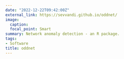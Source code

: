 ```yaml
---
date: "2022-12-22T09:42:00Z"
external_link: https://sevvandi.github.io/oddnet/
image:
  caption: 
  focal_point: Smart
summary: Network anomaly detection - an R package.
tags:
- Software
title: oddnet
---
```

